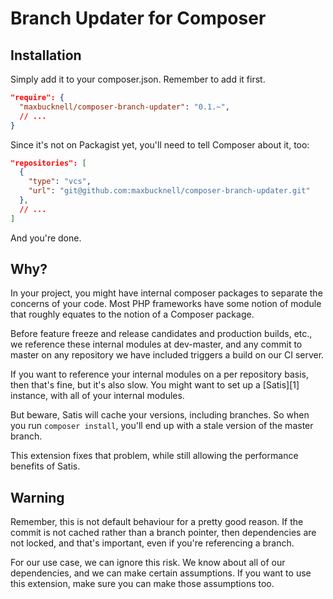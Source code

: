 # Branch Updater for Composer


## Installation

Simply add it to your composer.json. Remember to add it first.

```json
"require": {
  "maxbucknell/composer-branch-updater": "0.1.~",
  // ...
}
```

Since it's not on Packagist yet, you'll need to tell Composer about it,
too:

```json
"repositories": [
  {
    "type": "vcs",
    "url": "git@github.com:maxbucknell/composer-branch-updater.git"
  },
  // ...
]
```

And you're done.


## Why?

In your project, you might have internal composer packages to separate
the concerns of your code. Most PHP frameworks have some notion of module
that roughly equates to the notion of a Composer package.

Before feature freeze and release candidates and production builds, etc.,
we reference these internal modules at dev-master, and any commit to
master on any repository we have included triggers a build on our CI
server.

If you want to reference your internal modules on a per repository basis,
then that's fine, but it's also slow. You might want to set up a [Satis][1]
instance, with all of your internal modules.

But beware, Satis will cache your versions, including branches. So when you
run `composer install`, you'll end up with a stale version of the master
branch.

This extension fixes that problem, while still allowing the performance
benefits of Satis.


## Warning

Remember, this is not default behaviour for a pretty good reason. If
the commit is not cached rather than a branch pointer, then dependencies
are not locked, and that's important, even if you're referencing a branch.

For our use case, we can ignore this risk. We know about all of our
dependencies, and we can make certain assumptions. If you want to use
this extension, make sure you can make those assumptions too.

